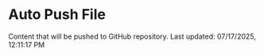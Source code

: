# Auto Push File

Content that will be pushed to GitHub repository.
Last updated: 07/17/2025, 12:11:17 PM